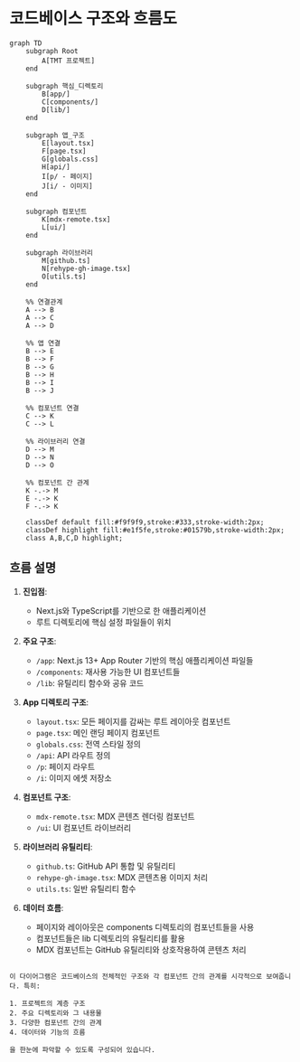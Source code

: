 # 코드베이스 구조와 흐름도

```mermaid
graph TD
    subgraph Root
        A[TMT 프로젝트]
    end

    subgraph 핵심_디렉토리
        B[app/]
        C[components/]
        D[lib/]
    end

    subgraph 앱_구조
        E[layout.tsx]
        F[page.tsx]
        G[globals.css]
        H[api/]
        I[p/ - 페이지]
        J[i/ - 이미지]
    end

    subgraph 컴포넌트
        K[mdx-remote.tsx]
        L[ui/]
    end

    subgraph 라이브러리
        M[github.ts]
        N[rehype-gh-image.tsx]
        O[utils.ts]
    end

    %% 연결관계
    A --> B
    A --> C
    A --> D

    %% 앱 연결
    B --> E
    B --> F
    B --> G
    B --> H
    B --> I
    B --> J

    %% 컴포넌트 연결
    C --> K
    C --> L

    %% 라이브러리 연결
    D --> M
    D --> N
    D --> O

    %% 컴포넌트 간 관계
    K -.-> M
    E -.-> K
    F -.-> K

    classDef default fill:#f9f9f9,stroke:#333,stroke-width:2px;
    classDef highlight fill:#e1f5fe,stroke:#01579b,stroke-width:2px;
    class A,B,C,D highlight;
```

## 흐름 설명

1. **진입점**:

   - Next.js와 TypeScript를 기반으로 한 애플리케이션
   - 루트 디렉토리에 핵심 설정 파일들이 위치

2. **주요 구조**:

   - `/app`: Next.js 13+ App Router 기반의 핵심 애플리케이션 파일들
   - `/components`: 재사용 가능한 UI 컴포넌트들
   - `/lib`: 유틸리티 함수와 공유 코드

3. **App 디렉토리 구조**:

   - `layout.tsx`: 모든 페이지를 감싸는 루트 레이아웃 컴포넌트
   - `page.tsx`: 메인 랜딩 페이지 컴포넌트
   - `globals.css`: 전역 스타일 정의
   - `/api`: API 라우트 정의
   - `/p`: 페이지 라우트
   - `/i`: 이미지 에셋 저장소

4. **컴포넌트 구조**:

   - `mdx-remote.tsx`: MDX 콘텐츠 렌더링 컴포넌트
   - `/ui`: UI 컴포넌트 라이브러리

5. **라이브러리 유틸리티**:

   - `github.ts`: GitHub API 통합 및 유틸리티
   - `rehype-gh-image.tsx`: MDX 콘텐츠용 이미지 처리
   - `utils.ts`: 일반 유틸리티 함수

6. **데이터 흐름**:
   - 페이지와 레이아웃은 components 디렉토리의 컴포넌트들을 사용
   - 컴포넌트들은 lib 디렉토리의 유틸리티를 활용
   - MDX 컴포넌트는 GitHub 유틸리티와 상호작용하여 콘텐츠 처리

```

이 다이어그램은 코드베이스의 전체적인 구조와 각 컴포넌트 간의 관계를 시각적으로 보여줍니다. 특히:

1. 프로젝트의 계층 구조
2. 주요 디렉토리와 그 내용물
3. 다양한 컴포넌트 간의 관계
4. 데이터와 기능의 흐름

을 한눈에 파악할 수 있도록 구성되어 있습니다.
```
